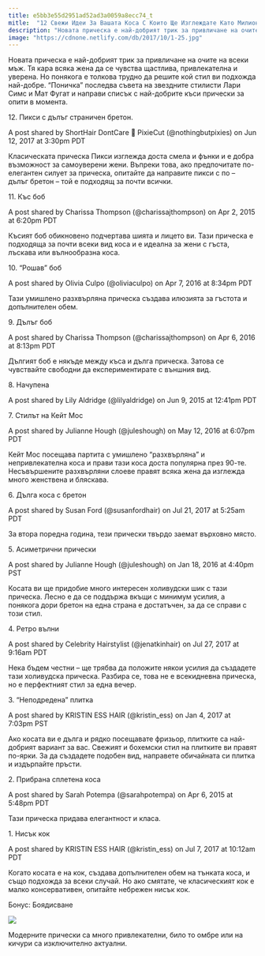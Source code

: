```yaml
---
title: e5bb3e55d2951ad52ad3a0059a8ecc74_t
mitle:  "12 Свежи Идеи За Вашата Коса С Които Ще Изглеждате Като Милион Долара!"
description: "Новата прическа е най-добрият трик за привличане на очите на всеки мъж. Тя кара всяка жена да се чувства щастлива, привлекателна и уверена. Но понякога е толкова тру�"
image: "https://cdnone.netlify.com/db/2017/10/1-25.jpg"
---
```


 <p>Новата прическа е най-добрият трик за привличане на очите на всеки мъж. Тя кара всяка жена да се чувства щастлива, привлекателна и уверена. Но понякога е толкова трудно да решите кой стил ви подхожда най-добре. “Поничка” последва съвета на звездните стилисти Лари Симс и Мат Фугат и направи списък с най-добрите къси прически за опити в момента.</p>      <p>12. Пикси с дълъг страничен бретон.</p>    <p>A post shared by ShortHair DontCare 💯 PixieCut (@nothingbutpixies) on Jun 12, 2017 at 3:30pm PDT</p>   <p></p> <p>Класическата прическа Пикси изглежда доста смела и фънки и е добра възможност за самоуверени жени. Въпреки това, ако предпочитате по-елегантен силует за прическа, опитайте да направите пикси с по – дълъг бретон – той е подходящ за почти всички.</p>      <p>11. Къс боб</p>    <p>A post shared by Charissa Thompson (@charissajthompson) on Apr 2, 2015 at 6:20pm PDT</p>   <p></p> <p>Късият боб обикновено подчертава шията и лицето ви. Тази прическа е подходяща за почти всеки вид коса и е идеална за жени с гъста, лъскава или вълнообразна коса.</p> <p>10. “Рошав” боб</p>         <p>A post shared by Olivia Culpo (@oliviaculpo) on Apr 7, 2016 at 8:34pm PDT</p>   <p></p> <p>Тази умишлено разхвърляна прическа създава илюзията за гъстота и допълнителен обем.</p> <p>9. Дълъг боб</p>    <p>A post shared by Charissa Thompson (@charissajthompson) on Apr 6, 2016 at 8:13pm PDT</p>   <p></p> <p>Дългият боб е някъде между къса и дълга прическа. Затова се чувствайте свободни да експериментирате с външния вид.</p> <p>8. Начупена</p>         <p>A post shared by Lily Aldridge (@lilyaldridge) on Jun 9, 2015 at 12:41pm PDT</p>   <p></p> <p>7. Стилът на Кейт Мос</p>    <p>A post shared by Julianne Hough (@juleshough) on May 12, 2016 at 6:07pm PDT</p>   <p></p> <p>Кейт Мос посещава партита с умишлено “разхвърляна” и непривлекателна коса и прави тази коса доста популярна през 90-те. Несъвършените разхвърляни слоеве правят всяка жена да изглежда много женствена и бляскава.</p>      <p>6. Дълга коса с бретон</p>    <p>A post shared by Susan Ford (@susanfordhair) on Jul 21, 2017 at 5:25am PDT</p>   <p></p> <p>За втора поредна година, тези прически твърдо заемат върховно място.</p> <p>5. Асиметрични прически</p>    <p>A post shared by Julianne Hough (@juleshough) on Jan 18, 2016 at 4:40pm PST</p>   <p></p> <p>Косата ви ще придобие много интересен холивудски шик с тази прическа. Лесно е да се поддържа вкъщи с минимум усилия, а понякога дори бретон на една страна е достатъчен, за да се справи с този стил.</p> <p>4. Ретро вълни</p>    <p>A post shared by Celebrity Hairstylist (@jenatkinhair) on Jul 27, 2017 at 9:16am PDT</p>   <p></p> <p>Нека бъдем честни – ще трябва да положите някои усилия да създадете тази холивудска прическа. Разбира се, това не е всекидневна прическа, но е перфектният стил за една вечер.</p> <p>3. “Неподредена” плитка</p>    <p>A post shared by KRISTIN ESS HAIR (@kristin_ess) on Jan 4, 2017 at 7:03pm PST</p>   <p></p> <p>Ако косата ви е дълга и рядко посещавате фризьор, плитките са най-добрият вариант за вас. Свежият и бохемски стил на плитките ви правят по-ярки. За да създадете подобен вид, направете обичайната си плитка и издърпайте пръсти.</p> <p>2. Прибрана сплетена коса</p>    <p>A post shared by Sarah Potempa (@sarahpotempa) on Apr 6, 2015 at 5:48pm PDT</p>   <p></p> <p>Тази прическа придава елегантност и класа.</p> <p>1. Нисък кок</p>    <p>A post shared by KRISTIN ESS HAIR (@kristin_ess) on Jul 7, 2017 at 10:12am PDT</p>   <p></p> <p>Когато косата е на кок, създава допълнителен обем на тънката коса, и също подхожда за всеки случай. Но ако смятате, че класическият кок е малко консервативен, опитайте небрежен нисък кок.</p> <p>Бонус: Боядисване</p> <p><img src="https://cdnone.netlify.com/db/2017/10/1-25.jpg"/></p> <p>Модерните прически са много привлекателни, било то омбре или на кичури са изключително актуални.</p>       